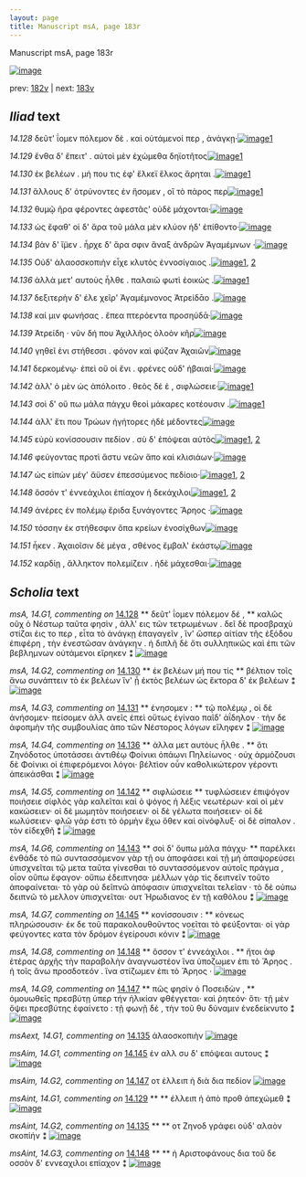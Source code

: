 ```yaml
---
layout: page
title: Manuscript msA, page 183r
---
```


Manuscript msA, page 183r

[![image](http://www.homermultitext.org/iipsrv?OBJ=IIP,1.0&FIF=/project/homer/pyramidal/deepzoom/hmt/vaimg/2017a/VA183RN_0354.tif&WID=100&CVT=JPEG)](http://www.homermultitext.org/ict2/?urn=urn:cite2:hmt:vaimg.2017a:VA183RN_0354)

prev:  [182v](../182v) | next:  [183v](../183v)

## *Iliad* text

*14.128* <a id="14.128"/> δεῦτ' ΐομεν πόλεμον δὲ . καὶ οὐτάμενοί περ , ἀνάγκῃ·[![image](http://www.homermultitext.org/iipsrv?OBJ=IIP,1.0&FIF=/project/homer/pyramidal/deepzoom/hmt/vaimg/2017a/VA183RN_0354.tif&RGN=0.196,0.2051,0.429,0.0346&WID=1000&CVT=JPEG)](http://www.homermultitext.org/ict2/?urn=urn:cite2:hmt:vaimg.2017a:VA183RN_0354@0.196,0.2051,0.429,0.0346)[1](#msA_14.G1)

*14.129* <a id="14.129"/> ἔνθα δ' ἔπειτ' . αὐτοὶ μὲν ἐχώμεθα δηϊοτῆτος[![image](http://www.homermultitext.org/iipsrv?OBJ=IIP,1.0&FIF=/project/homer/pyramidal/deepzoom/hmt/vaimg/2017a/VA183RN_0354.tif&RGN=0.197,0.2307,0.419,0.0293&WID=1000&CVT=JPEG)](http://www.homermultitext.org/ict2/?urn=urn:cite2:hmt:vaimg.2017a:VA183RN_0354@0.197,0.2307,0.419,0.0293)[1](#msAint_14.G1)

*14.130* <a id="14.130"/> ἐκ βελέων . μή που τις ἐφ' ἕλκεϊ ἕλκος ἄρηται .[![image](http://www.homermultitext.org/iipsrv?OBJ=IIP,1.0&FIF=/project/homer/pyramidal/deepzoom/hmt/vaimg/2017a/VA183RN_0354.tif&RGN=0.188,0.2517,0.406,0.0255&WID=1000&CVT=JPEG)](http://www.homermultitext.org/ict2/?urn=urn:cite2:hmt:vaimg.2017a:VA183RN_0354@0.188,0.2517,0.406,0.0255)[1](#msA_14.G2)

*14.131* <a id="14.131"/> ἄλλους δ' ὀτρύνοντες ἐν ἥσομεν , οἳ τὸ πάρος περ[![image](http://www.homermultitext.org/iipsrv?OBJ=IIP,1.0&FIF=/project/homer/pyramidal/deepzoom/hmt/vaimg/2017a/VA183RN_0354.tif&RGN=0.194,0.2712,0.405,0.024&WID=1000&CVT=JPEG)](http://www.homermultitext.org/ict2/?urn=urn:cite2:hmt:vaimg.2017a:VA183RN_0354@0.194,0.2712,0.405,0.024)[1](#msA_14.G3)

*14.132* <a id="14.132"/> θυμῷ ῆρα φέροντες ἀφεστᾶς' οὐδὲ μάχονται·[![image](http://www.homermultitext.org/iipsrv?OBJ=IIP,1.0&FIF=/project/homer/pyramidal/deepzoom/hmt/vaimg/2017a/VA183RN_0354.tif&RGN=0.19,0.2908,0.394,0.024&WID=1000&CVT=JPEG)](http://www.homermultitext.org/ict2/?urn=urn:cite2:hmt:vaimg.2017a:VA183RN_0354@0.19,0.2908,0.394,0.024)

*14.133* <a id="14.133"/> ὡς ἔφαθ' οἱ δ' ἄρα τοῦ μάλα μὲν κλύον ἠδ' ἐπίθοντο·[![image](http://www.homermultitext.org/iipsrv?OBJ=IIP,1.0&FIF=/project/homer/pyramidal/deepzoom/hmt/vaimg/2017a/VA183RN_0354.tif&RGN=0.189,0.3103,0.451,0.0233&WID=1000&CVT=JPEG)](http://www.homermultitext.org/ict2/?urn=urn:cite2:hmt:vaimg.2017a:VA183RN_0354@0.189,0.3103,0.451,0.0233)

*14.134* <a id="14.134"/> βὰν δ' ἴ̈μεν . ἦρχε δ' ἄρα σφιν ἄναξ ἀνδρῶν Ἀγαμέμνων ·[![image](http://www.homermultitext.org/iipsrv?OBJ=IIP,1.0&FIF=/project/homer/pyramidal/deepzoom/hmt/vaimg/2017a/VA183RN_0354.tif&RGN=0.194,0.3276,0.441,0.0255&WID=1000&CVT=JPEG)](http://www.homermultitext.org/ict2/?urn=urn:cite2:hmt:vaimg.2017a:VA183RN_0354@0.194,0.3276,0.441,0.0255)

*14.135* <a id="14.135"/> Οὐδ' ἀλαοσσκοπιὴν εἶχε κλυτὸς ἐννοσίγαιος .[![image](http://www.homermultitext.org/iipsrv?OBJ=IIP,1.0&FIF=/project/homer/pyramidal/deepzoom/hmt/vaimg/2017a/VA183RN_0354.tif&RGN=0.192,0.3479,0.4,0.0263&WID=1000&CVT=JPEG)](http://www.homermultitext.org/ict2/?urn=urn:cite2:hmt:vaimg.2017a:VA183RN_0354@0.192,0.3479,0.4,0.0263)[1](#msAext_14.G1), [2](#msAint_14.G2)

*14.136* <a id="14.136"/> ἀλλὰ μετ' αυτοὺς ἦλθε . παλαιῶ φωτὶ ἐοικώς .[![image](http://www.homermultitext.org/iipsrv?OBJ=IIP,1.0&FIF=/project/homer/pyramidal/deepzoom/hmt/vaimg/2017a/VA183RN_0354.tif&RGN=0.191,0.3681,0.379,0.024&WID=1000&CVT=JPEG)](http://www.homermultitext.org/ict2/?urn=urn:cite2:hmt:vaimg.2017a:VA183RN_0354@0.191,0.3681,0.379,0.024)[1](#msA_14.G4)

*14.137* <a id="14.137"/> δεξιτερὴν δ' έλε χεῖρ' Ἀγαμέμνονος Ἀτρείδᾱο .[![image](http://www.homermultitext.org/iipsrv?OBJ=IIP,1.0&FIF=/project/homer/pyramidal/deepzoom/hmt/vaimg/2017a/VA183RN_0354.tif&RGN=0.194,0.3869,0.409,0.0263&WID=1000&CVT=JPEG)](http://www.homermultitext.org/ict2/?urn=urn:cite2:hmt:vaimg.2017a:VA183RN_0354@0.194,0.3869,0.409,0.0263)

*14.138* <a id="14.138"/> καί μιν φωνήσας . ἔπεα πτερόεντα προσηύδᾱ·[![image](http://www.homermultitext.org/iipsrv?OBJ=IIP,1.0&FIF=/project/homer/pyramidal/deepzoom/hmt/vaimg/2017a/VA183RN_0354.tif&RGN=0.191,0.4042,0.419,0.027&WID=1000&CVT=JPEG)](http://www.homermultitext.org/ict2/?urn=urn:cite2:hmt:vaimg.2017a:VA183RN_0354@0.191,0.4042,0.419,0.027)

*14.139* <a id="14.139"/> Ἀτρείδη · νῦν δή που Ἀχιλλῆος ὀλοὸν κῆρ[![image](http://www.homermultitext.org/iipsrv?OBJ=IIP,1.0&FIF=/project/homer/pyramidal/deepzoom/hmt/vaimg/2017a/VA183RN_0354.tif&RGN=0.187,0.4245,0.378,0.024&WID=1000&CVT=JPEG)](http://www.homermultitext.org/ict2/?urn=urn:cite2:hmt:vaimg.2017a:VA183RN_0354@0.187,0.4245,0.378,0.024)

*14.140* <a id="14.140"/> γηθεῖ ἐνι στήθεσσι . φόνον καὶ φύζαν Ἀχαιῶν[![image](http://www.homermultitext.org/iipsrv?OBJ=IIP,1.0&FIF=/project/homer/pyramidal/deepzoom/hmt/vaimg/2017a/VA183RN_0354.tif&RGN=0.186,0.444,0.389,0.0263&WID=1000&CVT=JPEG)](http://www.homermultitext.org/ict2/?urn=urn:cite2:hmt:vaimg.2017a:VA183RN_0354@0.186,0.444,0.389,0.0263)

*14.141* <a id="14.141"/> δερκομένῳ· ἐπεὶ οὔ οἱ ἔνι . φρένες οὐδ' ἠβαιαί·[![image](http://www.homermultitext.org/iipsrv?OBJ=IIP,1.0&FIF=/project/homer/pyramidal/deepzoom/hmt/vaimg/2017a/VA183RN_0354.tif&RGN=0.185,0.4613,0.429,0.0263&WID=1000&CVT=JPEG)](http://www.homermultitext.org/ict2/?urn=urn:cite2:hmt:vaimg.2017a:VA183RN_0354@0.185,0.4613,0.429,0.0263)

*14.142* <a id="14.142"/> ἀλλ' ὁ μὲν ὡς ἀπόλοιτο . θεὸς δέ ἑ , σιφλώσειε·[![image](http://www.homermultitext.org/iipsrv?OBJ=IIP,1.0&FIF=/project/homer/pyramidal/deepzoom/hmt/vaimg/2017a/VA183RN_0354.tif&RGN=0.185,0.4816,0.399,0.0233&WID=1000&CVT=JPEG)](http://www.homermultitext.org/ict2/?urn=urn:cite2:hmt:vaimg.2017a:VA183RN_0354@0.185,0.4816,0.399,0.0233)[1](#msA_14.G5)

*14.143* <a id="14.143"/> σοὶ δ' οὔ πω μάλα πάγχυ θεοὶ μάκαρες κοτέουσιν .[![image](http://www.homermultitext.org/iipsrv?OBJ=IIP,1.0&FIF=/project/homer/pyramidal/deepzoom/hmt/vaimg/2017a/VA183RN_0354.tif&RGN=0.187,0.4996,0.423,0.0255&WID=1000&CVT=JPEG)](http://www.homermultitext.org/ict2/?urn=urn:cite2:hmt:vaimg.2017a:VA183RN_0354@0.187,0.4996,0.423,0.0255)[1](#msA_14.G6)

*14.144* <a id="14.144"/> ἀλλ' ἔτι που Τρώων ἡγήτορες ἠδὲ μέδοντες[![image](http://www.homermultitext.org/iipsrv?OBJ=IIP,1.0&FIF=/project/homer/pyramidal/deepzoom/hmt/vaimg/2017a/VA183RN_0354.tif&RGN=0.183,0.5199,0.377,0.0218&WID=1000&CVT=JPEG)](http://www.homermultitext.org/ict2/?urn=urn:cite2:hmt:vaimg.2017a:VA183RN_0354@0.183,0.5199,0.377,0.0218)

*14.145* <a id="14.145"/> εὐρὺ κονίσσουσιν πεδίον . σὺ δ' ἐπόψεαι αὐτὸς[![image](http://www.homermultitext.org/iipsrv?OBJ=IIP,1.0&FIF=/project/homer/pyramidal/deepzoom/hmt/vaimg/2017a/VA183RN_0354.tif&RGN=0.184,0.5379,0.407,0.0218&WID=1000&CVT=JPEG)](http://www.homermultitext.org/ict2/?urn=urn:cite2:hmt:vaimg.2017a:VA183RN_0354@0.184,0.5379,0.407,0.0218)[1](#msAim_14.G1), [2](#msA_14.G7)

*14.146* <a id="14.146"/> φεύγοντας προτὶ ἄστυ νεῶν ἄπο καὶ κλισιάων·[![image](http://www.homermultitext.org/iipsrv?OBJ=IIP,1.0&FIF=/project/homer/pyramidal/deepzoom/hmt/vaimg/2017a/VA183RN_0354.tif&RGN=0.18,0.5575,0.387,0.0195&WID=1000&CVT=JPEG)](http://www.homermultitext.org/ict2/?urn=urn:cite2:hmt:vaimg.2017a:VA183RN_0354@0.18,0.5575,0.387,0.0195)

*14.147* <a id="14.147"/> ὡς εἰπὼν μέγ' ἄϋσεν ἐπεσσύμενος πεδίοιο·[![image](http://www.homermultitext.org/iipsrv?OBJ=IIP,1.0&FIF=/project/homer/pyramidal/deepzoom/hmt/vaimg/2017a/VA183RN_0354.tif&RGN=0.179,0.5763,0.37,0.0218&WID=1000&CVT=JPEG)](http://www.homermultitext.org/ict2/?urn=urn:cite2:hmt:vaimg.2017a:VA183RN_0354@0.179,0.5763,0.37,0.0218)[1](#msA_14.G9), [2](#msAim_14.G2)

*14.148* <a id="14.148"/> ὅσσόν τ' ἐννεάχιλοι ἐπίαχον ἠ δεκάχιλοι[![image](http://www.homermultitext.org/iipsrv?OBJ=IIP,1.0&FIF=/project/homer/pyramidal/deepzoom/hmt/vaimg/2017a/VA183RN_0354.tif&RGN=0.186,0.6153,0.368,0.021&WID=1000&CVT=JPEG)](http://www.homermultitext.org/ict2/?urn=urn:cite2:hmt:vaimg.2017a:VA183RN_0354@0.186,0.6153,0.368,0.021)[1](#msAint_14.G3), [2](#msA_14.G8)

*14.149* <a id="14.149"/> ἀνέρες ἐν πολέμῳ ἔριδα ξυνάγοντες Ἄρηος ·[![image](http://www.homermultitext.org/iipsrv?OBJ=IIP,1.0&FIF=/project/homer/pyramidal/deepzoom/hmt/vaimg/2017a/VA183RN_0354.tif&RGN=0.185,0.6326,0.385,0.0248&WID=1000&CVT=JPEG)](http://www.homermultitext.org/ict2/?urn=urn:cite2:hmt:vaimg.2017a:VA183RN_0354@0.185,0.6326,0.385,0.0248)

*14.150* <a id="14.150"/> τόσσην ἐκ στήθεσφιν ὄπα κρείων ἐνοσίχθων[![image](http://www.homermultitext.org/iipsrv?OBJ=IIP,1.0&FIF=/project/homer/pyramidal/deepzoom/hmt/vaimg/2017a/VA183RN_0354.tif&RGN=0.176,0.6544,0.396,0.0218&WID=1000&CVT=JPEG)](http://www.homermultitext.org/ict2/?urn=urn:cite2:hmt:vaimg.2017a:VA183RN_0354@0.176,0.6544,0.396,0.0218)

*14.151* <a id="14.151"/> ἧκεν . Ἀχαιοῖσιν δὲ μέγα , σθένος ἔμβαλ' ἑκάστῳ[![image](http://www.homermultitext.org/iipsrv?OBJ=IIP,1.0&FIF=/project/homer/pyramidal/deepzoom/hmt/vaimg/2017a/VA183RN_0354.tif&RGN=0.18,0.6717,0.411,0.0248&WID=1000&CVT=JPEG)](http://www.homermultitext.org/ict2/?urn=urn:cite2:hmt:vaimg.2017a:VA183RN_0354@0.18,0.6717,0.411,0.0248)

*14.152* <a id="14.152"/> καρδίῃ , ἄλληκτον πολεμίζειν . ἠδὲ μάχεσθαι·[![image](http://www.homermultitext.org/iipsrv?OBJ=IIP,1.0&FIF=/project/homer/pyramidal/deepzoom/hmt/vaimg/2017a/VA183RN_0354.tif&RGN=0.184,0.6927,0.402,0.0195&WID=1000&CVT=JPEG)](http://www.homermultitext.org/ict2/?urn=urn:cite2:hmt:vaimg.2017a:VA183RN_0354@0.184,0.6927,0.402,0.0195)

## *Scholia* text

*msA, 14.G1, commenting on* [14.128](#14.128)  <a id="msA_14.G1"/> **							 δεῦτ' ΐομεν πόλεμον δέ , 						** 							 καλῶς οῦχ ὁ Νέστωρ ταῦτα φησὶν , ἀλλ' εις τῶν τετρωμένων . δεῖ 								δὲ προσβραχὺ στίζαι ἐις το περ , εἶτα τὸ ἀνάγκῃ ἐπαγαγεῖν , ἵν' ὥσπερ αἰτίαν τῆς ἐξόδου 								ἐπιφέρη , τὴν ἐνεστῶσαν ἀνάγκην . ἡ διπλῆ δὲ ὄτι συλληπικῶς καὶ ἐπι τῶν βεβλημνων οὐτάμενοι 								εἴρηκεν ⁑ 						[![image](http://www.homermultitext.org/iipsrv?OBJ=IIP,1.0&FIF=/project/homer/pyramidal/deepzoom/hmt/vaimg/2017a/VA183RN_0184.tif&RGN=0.16064849,0.10954357,0.62675018,0.04813278&WID=1000&CVT=JPEG)](http://www.homermultitext.org/ict2/?urn=urn:cite2:hmt:vaimg.2017a:VA183RN_0184@0.16064849,0.10954357,0.62675018,0.04813278)

*msA, 14.G2, commenting on* [14.130](#14.130)  <a id="msA_14.G2"/> **							 ἐκ βελέων μή που τίς 						** 							 βέλτιον τοῖς ἄνω συνάπτειν τὸ ἐκ βελέων ἵν' ᾖ ἐκτὸς βελέων ὡς ἕκτορα δ' ἐκ βελέων ⁑ 						[![image](http://www.homermultitext.org/iipsrv?OBJ=IIP,1.0&FIF=/project/homer/pyramidal/deepzoom/hmt/vaimg/2017a/VA183RN_0184.tif&RGN=0.16507001,0.14190871,0.61569639,0.02655602&WID=1000&CVT=JPEG)](http://www.homermultitext.org/ict2/?urn=urn:cite2:hmt:vaimg.2017a:VA183RN_0184@0.16507001,0.14190871,0.61569639,0.02655602)

*msA, 14.G3, commenting on* [14.131](#14.131)  <a id="msA_14.G3"/> **							 ἐνησομεν : 						** 							 τῷ πολέμῳ , οἱ δὲ ἀνήσομεν· πείσομεν 									 									 ἀλλ ανεῖς ἐπεὶ οὕτως ἐγίναο παῖδ' ἀΐδηλον 								 · τὴν δε ἀφοπμὴν τῆς συμβουλίας ἀπο τῶν Νέστορος λόγων εἴληφεν ⁑ 						[![image](http://www.homermultitext.org/iipsrv?OBJ=IIP,1.0&FIF=/project/homer/pyramidal/deepzoom/hmt/vaimg/2017a/VA183RN_0184.tif&RGN=0.17059690,0.15352697,0.60795873,0.02904564&WID=1000&CVT=JPEG)](http://www.homermultitext.org/ict2/?urn=urn:cite2:hmt:vaimg.2017a:VA183RN_0184@0.17059690,0.15352697,0.60795873,0.02904564)

*msA, 14.G4, commenting on* [14.136](#14.136)  <a id="msA_14.G4"/> **							 ἀλλα μετ αυτὸυς ἦλθε . 						** 							 ὅτι Ζηνόδοτος ὑποτάσσει ἀντιθέῳ Φοίνικι ὀπάωνι Πηλείωνος · οὐχ ἁρμόζουσι δὲ Φοίνικι οἱ ἐπιφερόμενοι λόγοι· βέλτὶον οὖν 								καθολικώτερον γέροντι ἀπεικάσθαι ⁑ 						[![image](http://www.homermultitext.org/iipsrv?OBJ=IIP,1.0&FIF=/project/homer/pyramidal/deepzoom/hmt/vaimg/2017a/VA183RN_0184.tif&RGN=0.59801032,0.38948824,0.18054532,0.08354080&WID=1000&CVT=JPEG)](http://www.homermultitext.org/ict2/?urn=urn:cite2:hmt:vaimg.2017a:VA183RN_0184@0.59801032,0.38948824,0.18054532,0.08354080)

*msA, 14.G5, commenting on* [14.142](#14.142)  <a id="msA_14.G5"/> **							 σιφλώσειε 						** 							 τυφλώσειεν ἐπιψόγον ποιήσειε σίφλὸς γὰρ καλεῖται καὶ ὁ ψόγος ἡ λέξις νεωτέρων· καὶ οἱ μὲν 								κακώσειεν· οἱ δὲ μωμητὸν ποιήσειεν· οἱ δὲ γέλωτα ποιήσειεν· οἱ δὲ κωλύσειεν· φλῶ γάρ ἐστι τὸ 								ὀρμὴν ἔχω ὅθεν καὶ οἰνόφλυξ· οἱ δὲ σίπαλον . τὸν εἰδεχθῆ ⁑ 						[![image](http://www.homermultitext.org/iipsrv?OBJ=IIP,1.0&FIF=/project/homer/pyramidal/deepzoom/hmt/vaimg/2017a/VA183RN_0184.tif&RGN=0.59211496,0.47192254,0.19528371,0.10622407&WID=1000&CVT=JPEG)](http://www.homermultitext.org/ict2/?urn=urn:cite2:hmt:vaimg.2017a:VA183RN_0184@0.59211496,0.47192254,0.19528371,0.10622407)

*msA, 14.G6, commenting on* [14.143](#14.143)  <a id="msA_14.G6"/> **							 σοὶ δ' ὄυπω μάλα πάγχυ· 						** 							 παρέλκει ἐνθάδε τὸ πῶ συντασσόμενον γὰρ τῇ ου ἀποφάσει καὶ τῇ μή ἀπαψορεύσει ὑπισχνεῖται τῷ μετα ταῦτα γίνεσθαι τὸ 								συντασσόμενον αὐτοῖς πράγμα , οἶον οὔπω ἔφαγον· οὔπω ἐδειπνησα· μέλλων γὰρ τίς δειπνεῖν τοῦτο 								ἀποφαίνεται· τὸ γὰρ οὐ δεῖπνῶ ἀπόφασιν ὑπισχνεῖται τελεῖαν · τὸ δὲ ούπω δειπνῶ τὸ μελλον ὑπισχνεῖται· ουτ 								 Ἡρωδιανος ἐν τῇ καθόλου ⁑ 						[![image](http://www.homermultitext.org/iipsrv?OBJ=IIP,1.0&FIF=/project/homer/pyramidal/deepzoom/hmt/vaimg/2017a/VA183RN_0184.tif&RGN=0.58732498,0.57427386,0.20062638,0.13402490&WID=1000&CVT=JPEG)](http://www.homermultitext.org/ict2/?urn=urn:cite2:hmt:vaimg.2017a:VA183RN_0184@0.58732498,0.57427386,0.20062638,0.13402490)

*msA, 14.G7, commenting on* [14.145](#14.145)  <a id="msA_14.G7"/> **							 κονίσσουσιν : 						** 							 κόνεως πληρώσουσιν· ἐκ δε τοῦ παρακολουθοῦντος νοεῖται τὸ φεύξονται· οἱ γὰρ φεύγοντες 								κατα τὸν δρόμον ἐγείρουσι κόνιν ⁑ 						[![image](http://www.homermultitext.org/iipsrv?OBJ=IIP,1.0&FIF=/project/homer/pyramidal/deepzoom/hmt/vaimg/2017a/VA183RN_0184.tif&RGN=0.13706706,0.69792531,0.63669860,0.05532503&WID=1000&CVT=JPEG)](http://www.homermultitext.org/ict2/?urn=urn:cite2:hmt:vaimg.2017a:VA183RN_0184@0.13706706,0.69792531,0.63669860,0.05532503)

*msA, 14.G8, commenting on* [14.148](#14.148)  <a id="msA_14.G8"/> **							 ὅσσον τ' ἐννεάχιλοι . 						** 							 ἤτοι ἀφ ἑτέρας ἀρχῆς τὴν παραβολὴν ἀναγνωστέον ἵνα ὑποζωμεν ἐπι τὸ Ἄρηος . ἠ τοῖς ἄνω προσδοτεόν . ἵνα στίζωμεν ἐπι τὸ Ἄρηος · 						[![image](http://www.homermultitext.org/iipsrv?OBJ=IIP,1.0&FIF=/project/homer/pyramidal/deepzoom/hmt/vaimg/2017a/VA183RN_0184.tif&RGN=0.14425203,0.75518672,0.62453943,0.03070539&WID=1000&CVT=JPEG)](http://www.homermultitext.org/ict2/?urn=urn:cite2:hmt:vaimg.2017a:VA183RN_0184@0.14425203,0.75518672,0.62453943,0.03070539)

*msA, 14.G9, commenting on* [14.147](#14.147)  <a id="msA_14.G9"/> **							 πῶς φησὶν ὁ Ποσειδὼν , 						** 							 								 ὁμουωθεῖς πρεσβύτῃ ὑπερ τήν ἡλικίαν φθέγγεται· καὶ ῥητεόν· ὅτι· τῇ μὲν ὄψει πρεσβύτης 								ἐφαίνετο : τῇ φωνῇ δὲ , τὴν τοῦ θυ δύναμιν ἐνεδείκνυτο ⁑ 						[![image](http://www.homermultitext.org/iipsrv?OBJ=IIP,1.0&FIF=/project/homer/pyramidal/deepzoom/hmt/vaimg/2017a/VA183RN_0184.tif&RGN=0.15420044,0.76846473,0.61127487,0.03319502&WID=1000&CVT=JPEG)](http://www.homermultitext.org/ict2/?urn=urn:cite2:hmt:vaimg.2017a:VA183RN_0184@0.15420044,0.76846473,0.61127487,0.03319502)

*msAext, 14.G1, commenting on* [14.135](#14.135)  <a id="msAext_14.G1"/> 							 ἀλαοσκοπιὴν 						[![image](http://www.homermultitext.org/iipsrv?OBJ=IIP,1.0&FIF=/project/homer/pyramidal/deepzoom/hmt/vaimg/2017a/VA183RN_0184.tif&RGN=0.75681651,0.35352697,0.09064112,0.02821577&WID=1000&CVT=JPEG)](http://www.homermultitext.org/ict2/?urn=urn:cite2:hmt:vaimg.2017a:VA183RN_0184@0.75681651,0.35352697,0.09064112,0.02821577)

*msAim, 14.G1, commenting on* [14.145](#14.145)  <a id="msAim_14.G1"/> 							 ἐν αλλ 								 συ δ' επόψεαι αυτους ⁑ 						[![image](http://www.homermultitext.org/iipsrv?OBJ=IIP,1.0&FIF=/project/homer/pyramidal/deepzoom/hmt/vaimg/2017a/VA183RN_0184.tif&RGN=0.56153279,0.54868603,0.02873987,0.03983402&WID=1000&CVT=JPEG)](http://www.homermultitext.org/ict2/?urn=urn:cite2:hmt:vaimg.2017a:VA183RN_0184@0.56153279,0.54868603,0.02873987,0.03983402)

*msAim, 14.G2, commenting on* [14.147](#14.147)  <a id="msAim_14.G2"/> 							 οτ 								 ἐλλειπ ἡ διὰ 								 δια πεδίον 						[![image](http://www.homermultitext.org/iipsrv?OBJ=IIP,1.0&FIF=/project/homer/pyramidal/deepzoom/hmt/vaimg/2017a/VA183RN_0184.tif&RGN=0.52689757,0.58561549,0.05600590,0.02600277&WID=1000&CVT=JPEG)](http://www.homermultitext.org/ict2/?urn=urn:cite2:hmt:vaimg.2017a:VA183RN_0184@0.52689757,0.58561549,0.05600590,0.02600277)

*msAint, 14.G1, commenting on* [14.129](#14.129)  <a id="msAint_14.G1"/> **							 						** 							 ἐλλειπ ἡ ἀπὸ προθ 								 ἀπεχώμεθ ⁑ 						[![image](http://www.homermultitext.org/iipsrv?OBJ=IIP,1.0&FIF=/project/homer/pyramidal/deepzoom/hmt/vaimg/2017a/VA183RN_0184.tif&RGN=0.09064112,0.24094053,0.06337509,0.04094053&WID=1000&CVT=JPEG)](http://www.homermultitext.org/ict2/?urn=urn:cite2:hmt:vaimg.2017a:VA183RN_0184@0.09064112,0.24094053,0.06337509,0.04094053)

*msAint, 14.G2, commenting on* [14.135](#14.135)  <a id="msAint_14.G2"/> **							 						** 							 								 οτ 								 Ζηνοδ γράφει οὐδ' αλαὸν σκοπίήν ⁑ 						[![image](http://www.homermultitext.org/iipsrv?OBJ=IIP,1.0&FIF=/project/homer/pyramidal/deepzoom/hmt/vaimg/2017a/VA183RN_0184.tif&RGN=0.09579956,0.35159059,0.04568902,0.04315353&WID=1000&CVT=JPEG)](http://www.homermultitext.org/ict2/?urn=urn:cite2:hmt:vaimg.2017a:VA183RN_0184@0.09579956,0.35159059,0.04568902,0.04315353)

*msAint, 14.G3, commenting on* [14.148](#14.148)  <a id="msAint_14.G3"/> **							 						** 							 ἡ Αριστοφάνους δια τοῦ δε 								 οσσὸν δ' εννεαχιλοι επίαχον ⁑ 						[![image](http://www.homermultitext.org/iipsrv?OBJ=IIP,1.0&FIF=/project/homer/pyramidal/deepzoom/hmt/vaimg/2017a/VA183RN_0184.tif&RGN=0.07811349,0.62323651,0.06779661,0.06749654&WID=1000&CVT=JPEG)](http://www.homermultitext.org/ict2/?urn=urn:cite2:hmt:vaimg.2017a:VA183RN_0184@0.07811349,0.62323651,0.06779661,0.06749654)